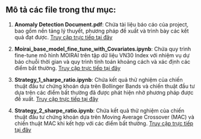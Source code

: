 ## Mô tả các file trong thư mục:
1. **Anomaly Detection Document.pdf**: Chứa tài liệu báo cáo của project, bao gồm nền tảng lý thuyết, phương pháp đề xuất và trình bày các kết quả đạt được.
   [Truy cập trực tiếp tại đây]()

2. **Moirai_base_model_fine_tune_with_Covariates.ipynb**: Chứa quy trình fine-tune mô hình MOIRAI trên tập dữ liệu VN30 Index với nhiệm vụ dự báo chuỗi thời gian và quy trình tính toán khoảng cách và xác định các điểm bất thường. 
   [Truy cập trực tiếp tại đây]()

3. **Strategy_1_sharpe_ratio.ipynb**: Chứa kết quả thử nghiệm của chiến thuật đầu tư chứng khoán dựa trên Bollinger Bands và chiến thuật đầu tư dựa trên các điểm bất thường đã được phát hiện nhờ phương pháp được đề xuất.
   [Truy cập trực tiếp tại đây]()

4. **Strategy_2_sharpe_ratio.ipynb**: Chứa kết quả thử nghiệm của chiến thuật đầu tư chứng khoán dựa trên Moving Average Crossover (MAC) và chiến thuật MAC khi kết hợp với các điểm bất thường.
   [Truy cập trực tiếp tại đây]()
